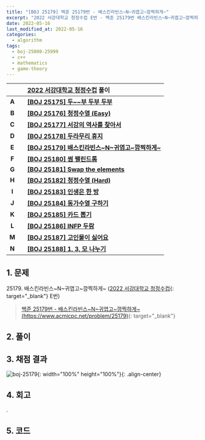 ```yaml
---
title: "[BOJ 25179] 백준 25179번 - 배스킨라빈스~N~귀엽고~깜찍하게~"
excerpt: "2022 서강대학교 청정수컵 E번 - 백준 25179번 배스킨라빈스~N~귀엽고~깜찍하게~ 풀이"
date: 2022-05-16
last_modified_at: 2022-05-16
categories:
  - algorithm
tags:
  - boj-25000-25999
  - c++
  - mathematics
  - game-theory
---
```


|||[2022 서강대학교 청정수컵](https://burningfalls.github.io/contest/sogang-baekjoon-contest/) 풀이|
|:---:|:---:|:---|
|**A**||**[[BOJ 25175] 두~~부 두부 두부](https://burningfalls.github.io/algorithm/boj-25175/)**|
|**B**||**[[BOJ 25176] 청정수열 (Easy)](https://burningfalls.github.io/algorithm/boj-25176/)**|
|**C**||**[[BOJ 25177] 서강의 역사를 찾아서](https://burningfalls.github.io/algorithm/boj-25177/)**|
|**D**||**[[BOJ 25178] 두라무리 휴지](https://burningfalls.github.io/algorithm/boj-25178/)**|
|**E**||**[[BOJ 25179] 배스킨라빈스~N~귀엽고~깜찍하게~](https://burningfalls.github.io/algorithm/boj-25179/)**|
|**F**||**[[BOJ 25180] 썸 팰린드롬](https://burningfalls.github.io/algorithm/boj-25180/)**|
|**G**||**[[BOJ 25181] Swap the elements](https://burningfalls.github.io/algorithm/boj-25181/)**|
|**H**||**[[BOJ 25182] 청정수열 (Hard)](https://burningfalls.github.io/algorithm/boj-25182/)**|
|**I**||**[[BOJ 25183] 인생은 한 방](https://burningfalls.github.io/algorithm/boj-25183/)**|
|**J**||**[[BOJ 25184] 동가수열 구하기](https://burningfalls.github.io/algorithm/boj-25184/)**|
|**K**||**[[BOJ 25185] 카드 뽑기](https://burningfalls.github.io/algorithm/boj-25185/)**|
|**L**||**[[BOJ 25186] INFP 두람](https://burningfalls.github.io/algorithm/boj-25186/)**|
|**M**||**[[BOJ 25187] 고인물이 싫어요](https://burningfalls.github.io/algorithm/boj-25187/)**|
|**N**||**[[BOJ 25188] 1, 3, 모 나누기](https://burningfalls.github.io/algorithm/boj-25188/)**|

## 1. 문제
$25179$. 배스킨라빈스~N~귀엽고~깜찍하게~ ([2022 서강대학교 청정수컵](https://burningfalls.github.io/contest/sogang-baekjoon-contest/){: target="_blank"} E번)

> [백준 25179번 - 배스킨라빈스~N~귀엽고~깜찍하게~ (https://www.acmicpc.net/problem/25179)](https://www.acmicpc.net/problem/25179){: target="_blank"}

## 2. 풀이


## 3. 채점 결과

![boj-25179](https://user-images.githubusercontent.com/30232837/168541224-8c0faaa4-1bcb-4c61-934f-a04acee7b5e1.png "boj-25179"){: width="100%" height="100%"}{: .align-center}

## 4. 회고

.

## 5. 코드

<script src="https://gist.github.com/BurningFalls/a916f878f63a6ff1eebb0f93adb4cc11.js"></script>